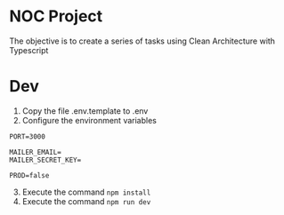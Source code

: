 # NOC Project

The objective is to create a series of tasks using Clean Architecture with Typescript

# Dev
1. Copy the file .env.template to .env
2. Configure the environment variables
```
PORT=3000

MAILER_EMAIL=
MAILER_SECRET_KEY=

PROD=false
```
3. Execute the command ```npm install```
4. Execute the command ```npm run dev```
